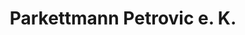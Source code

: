 ---
title: "Parkettmann Petrovic e. K."
url: /homburg/parkettmann-petrovic-e-k/
shop: Raumausstattung
---